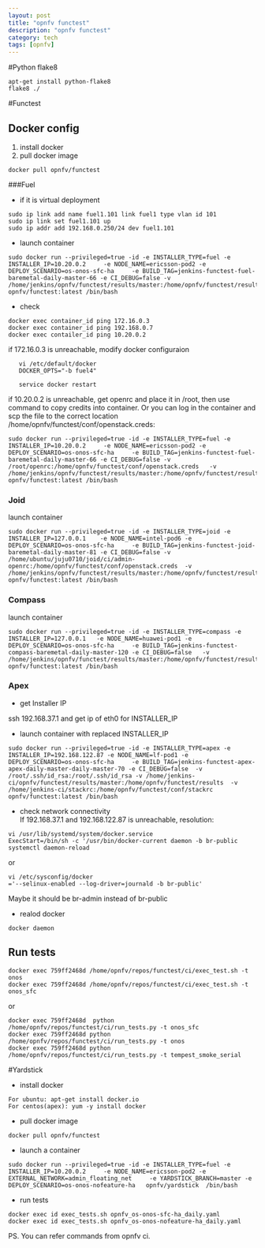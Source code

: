 ```yaml
---
layout: post
title: "opnfv functest"
description: "opnfv functest"
category: tech
tags: [opnfv]
---
```


#Python flake8 
```bash:
apt-get install python-flake8
flake8 ./ 
```

#Functest

## Docker config 

1. install docker
2. pull docker image

```bash:
docker pull opnfv/functest
```

###Fuel

* if it is virtual deployment  

```bash:
sudo ip link add name fuel1.101 link fuel1 type vlan id 101
sudo ip link set fuel1.101 up
sudo ip addr add 192.168.0.250/24 dev fuel1.101
```

* launch container  

```bash:
sudo docker run --privileged=true -id -e INSTALLER_TYPE=fuel -e INSTALLER_IP=10.20.0.2     -e NODE_NAME=ericsson-pod2 -e DEPLOY_SCENARIO=os-onos-sfc-ha     -e BUILD_TAG=jenkins-functest-fuel-baremetal-daily-master-66 -e CI_DEBUG=false -v /home/jenkins/opnfv/functest/results/master:/home/opnfv/functest/results   opnfv/functest:latest /bin/bash
```

* check  

```bash:
docker exec container_id ping 172.16.0.3
docker exec container_id ping 192.168.0.7
docker exec contailer_id ping 10.20.0.2
```   
   if 172.16.0.3 is unreachable, modify docker configuraion
   
```bash:
   vi /etc/default/docker
   DOCKER_OPTS="-b fuel4"
   
   service docker restart
```

  if 10.20.0.2 is unreachable, get openrc and place it in /root, then use command to copy credits into container.
  Or you can log in the container and scp the file to the correct location /home/opnfv/functest/conf/openstack.creds:
  
```bash:
sudo docker run --privileged=true -id -e INSTALLER_TYPE=fuel -e INSTALLER_IP=10.20.0.2     -e NODE_NAME=ericsson-pod2 -e DEPLOY_SCENARIO=os-onos-sfc-ha     -e BUILD_TAG=jenkins-functest-fuel-baremetal-daily-master-66 -e CI_DEBUG=false -v /root/openrc:/home/opnfv/functest/conf/openstack.creds   -v /home/jenkins/opnfv/functest/results/master:/home/opnfv/functest/results   opnfv/functest:latest /bin/bash
```

### Joid

launch container

```bash:
sudo docker run --privileged=true -id -e INSTALLER_TYPE=joid -e INSTALLER_IP=127.0.0.1    -e NODE_NAME=intel-pod6 -e DEPLOY_SCENARIO=os-onos-sfc-ha     -e BUILD_TAG=jenkins-functest-joid-baremetal-daily-master-81 -e CI_DEBUG=false -v /home/ubuntu/juju0710/joid/ci/admin-openrc:/home/opnfv/functest/conf/openstack.creds  -v /home/jenkins/opnfv/functest/results/master:/home/opnfv/functest/results   opnfv/functest:latest /bin/bash
```

### Compass
launch container

```bash:
sudo docker run --privileged=true -id -e INSTALLER_TYPE=compass -e INSTALLER_IP=127.0.0.1   -e NODE_NAME=huawei-pod1 -e DEPLOY_SCENARIO=os-onos-sfc-ha     -e BUILD_TAG=jenkins-functest-compass-baremetal-daily-master-120 -e CI_DEBUG=false   -v /home/jenkins/opnfv/functest/results/master:/home/opnfv/functest/results   opnfv/functest:latest /bin/bash
```

### Apex

* get Installer IP  

ssh 192.168.37.1 and get ip of eth0 for INSTALLER_IP

* launch container with replaced INSTALLER_IP  

```bash:
sudo docker run --privileged=true -id -e INSTALLER_TYPE=apex -e INSTALLER_IP=192.168.122.87 -e NODE_NAME=lf-pod1 -e DEPLOY_SCENARIO=os-onos-sfc-ha     -e BUILD_TAG=jenkins-functest-apex-apex-daily-master-daily-master-70 -e CI_DEBUG=false  -v /root/.ssh/id_rsa:/root/.ssh/id_rsa -v /home/jenkins-ci/opnfv/functest/results/master:/home/opnfv/functest/results  -v /home/jenkins-ci/stackrc:/home/opnfv/functest/conf/stackrc opnfv/functest:latest /bin/bash
```

* check network connectivity  
If 192.168.37.1 and 192.168.122.87 is unreachable, resolution:

```bash:
vi /usr/lib/systemd/system/docker.service
ExecStart=/bin/sh -c '/usr/bin/docker-current daemon -b br-public
systemctl daemon-reload
```
or 

```bash:
vi /etc/sysconfig/docker
='--selinux-enabled --log-driver=journald -b br-public'
```
Maybe it should be br-admin instead of br-public

* realod docker  

```bash:
docker daemon
```

## Run tests

```bash:
docker exec 759ff2468d /home/opnfv/repos/functest/ci/exec_test.sh -t onos
docker exec 759ff2468d /home/opnfv/repos/functest/ci/exec_test.sh -t onos_sfc
```
or 

```bash:
docker exec 759ff2468d  python /home/opnfv/repos/functest/ci/run_tests.py -t onos_sfc
docker exec 759ff2468d python /home/opnfv/repos/functest/ci/run_tests.py -t onos
docker exec 759ff2468d python /home/opnfv/repos/functest/ci/run_tests.py -t tempest_smoke_serial
```

#Yardstick


+ install docker  

```bash:
For ubuntu: apt-get install docker.io  
For centos(apex): yum -y install docker  
```

+ pull docker image  

```bash:
docker pull opnfv/functest
```

+ launch a container  

```bash:
sudo docker run --privileged=true -id -e INSTALLER_TYPE=fuel -e INSTALLER_IP=10.20.0.2     -e NODE_NAME=ericsson-pod2 -e EXTERNAL_NETWORK=admin_floating_net     -e YARDSTICK_BRANCH=master -e DEPLOY_SCENARIO=os-onos-nofeature-ha   opnfv/yardstick  /bin/bash
```

+ run tests  

```bash:
docker exec id exec_tests.sh opnfv_os-onos-sfc-ha_daily.yaml
docker exec id exec_tests.sh opnfv_os-onos-nofeature-ha_daily.yaml
```

PS. You can refer commands from opnfv ci.


